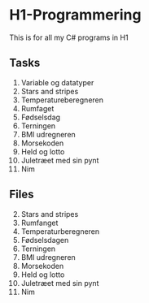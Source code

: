 # H1-Programmering
This is for all my C# programs in H1

## Tasks
1. Variable og datatyper
2. Stars and stripes
3. Temperatureberegneren
4. Rumfaget
5. Fødselsdag
6. Terningen
7. BMI udregneren
8. Morsekoden
9. Held og lotto
10. Juletræet med sin pynt
11. Nim

## Files
2. Stars and stripes
3. Rumfanget
4. Temperaturberegneren
5. Fødselsdagen
6. Terningen
7. BMI udregneren
8. Morsekoden
9. Held og lotto
10. Juletræet med sin pynt
11. Nim
